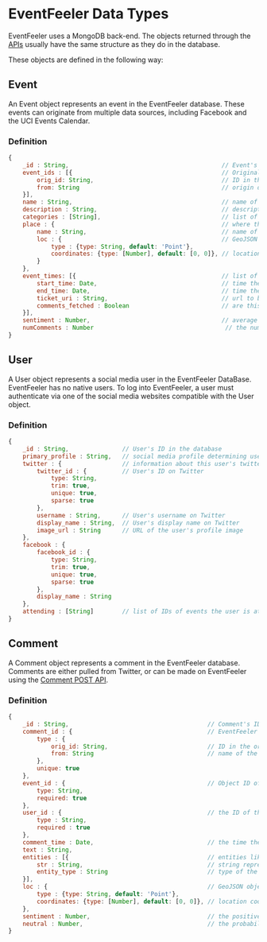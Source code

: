 # EventFeeler Data Types

EventFeeler uses a MongoDB back-end. The objects returned through the [APIs](https://github.com/avielmenter/eventfeeler/tree/master/api) usually have the same structure as they do in the database.

These objects are defined in the following way:

## Event

An Event object represents an event in the EventFeeler database. These events can originate from multiple data sources, including Facebook and the UCI Events Calendar.

### Definition
```javascript
{
    _id : String,                                           // Event's ID in the database
    event_ids : [{                                          // Original datasource IDs for the event
        orig_id: String,                                    // ID in the original event datasource
        from: String                                        // origin datasource for the event (e.g. Facebook)
    }],
    name : String,                                          // name of the event
    description : String,                                   // description of the event
    categories : [String],                                  // list of event categories
    place : {                                               // where the event takes place
        name : String,                                      // name of the event's location
        loc : {                                             // GeoJSON object describing the event's location
            type : {type: String, default: 'Point'},
            coordinates: {type: [Number], default: [0, 0]}, // location coordinates in order [long, lat]
        }
    },
    event_times: [{                                         // list of times the event takes place
        start_time: Date,                                   // time the event starts
        end_time: Date,                                     // time the event ends
        ticket_uri : String,                                // url to buy a ticket for this event time
        comments_fetched : Boolean                          // are this event time's comments in the DB?
    }],
    sentiment : Number,                                     // average sentiment for this event
    numComments : Number                                     // the number of comments made on this event
}
```

## User

A User object represents a social media user in the EventFeeler DataBase. EventFeeler has no native users. To log into EventFeeler, a user must authenticate via one of the social media websites compatible with the User object.

### Definition
```javascript
{
    _id : String,               // User's ID in the database
    primary_profile : String,   // social media profile determining user's appearance on EventFeeler
    twitter : {                 // information about this user's twitter profile
        twitter_id : {          // User's ID on Twitter
            type: String,
            trim: true,
            unique: true,
            sparse: true
        },
        username : String,      // User's username on Twitter
        display_name : String,  // User's display name on Twitter
        image_url : String      // URL of the user's profile image
    },
    facebook : {
        facebook_id : {
            type: String,
            trim: true,
            unique: true,
            sparse: true
        },
        display_name : String
    },
    attending : [String]        // list of IDs of events the user is attending
}
```

## Comment

A Comment object represents a comment in the EventFeeler database. Comments are either pulled from Twitter, or can be made on EventFeeler using the [Comment POST API](https://github.com/avielmenter/eventfeeler/tree/master/api#post-commentcommentid).

### Definition
```javascript
{
    _id : String,                                       // Comment's ID in the database
    comment_id : {                                      // EventFeeler ID for the comment
        type : {
            orig_id: String,                            // ID in the original comment datasource
            from: String                                // name of the datasource this comment comes from
        },
        unique: true
    },
    event_id : {                                        // Object ID of the corresponding event
        type: String,
        required: true
    },
    user_id : {                                         // the ID of the user who made the comment
        type : String,
        required : true
    },
    comment_time : Date,                                // the time the comment was made
    text : String,
    entities : [{                                       // entities like images or hashtags in the comment
        str : String,                                   // string representation of the entity (e.g. image url)
        entity_type : String                            // type of the entity (e.g. image, hashtag, etc.)
    }],
    loc : {                                             // GeoJSON object describing the comment's location
        type : {type: String, default: 'Point'},
        coordinates: {type: [Number], default: [0, 0]}, // location coordinates in order [long, lat]
    },
    sentiment : Number,                                 // the positive sentiment for the comment
    neutral : Number,                                   // the probability the sentiment is neutral
}
```
